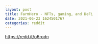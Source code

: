 ```yaml
--- 
layout: post 
title: FarmHero - NFTs, gaming, and DeFi 
date: 2021-06-23 1624501767 
categories: reddit 
--- 
```

https://redd.it/o6rodn